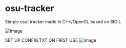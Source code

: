 # osu-tracker
Simple osu! tracker made in C++/OpenGL based on SIGIL

![image](https://user-images.githubusercontent.com/38096703/194300214-4bada2dd-92e0-463b-9015-182cec09a995.png)

SET UP CONFIG.TXT ON FIRST USE
![image](https://user-images.githubusercontent.com/38096703/194301297-d53ef87c-1fab-4e00-9199-6d0278127bd7.png)

